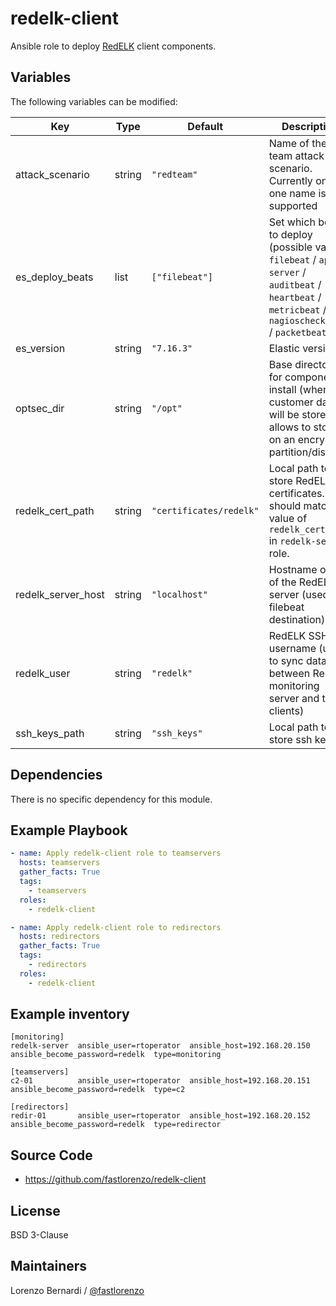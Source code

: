 # redelk-client

Ansible role to deploy [RedELK](https://github.com/outflanknl/RedELK/) client components.

## Variables

The following variables can be modified:

| Key | Type | Default | Description |
|-----|------|---------|-------------|
| attack_scenario | string | `"redteam"` | Name of the red team attack scenario. Currently only one name is supported |
| es_deploy_beats | list | `["filebeat"]` | Set which beats to deploy (possible values: `filebeat` / `apm-server` / `auditbeat` / `heartbeat` / `metricbeat` / `nagioscheckbeat` / `packetbeat`) |
| es_version | string | `"7.16.3"` | Elastic version |
| optsec_dir | string | `"/opt"` | Base directory for components install (where customer data will be stored) - allows to store on an encrypted partition/disk |
| redelk_cert_path | string | `"certificates/redelk"` | Local path to store RedELK certificates. This should match the value of `redelk_cert_path` in `redelk-server` role. |
| redelk_server_host | string | `"localhost"` | Hostname or IP of the RedELK server (used for filebeat destination) |
| redelk_user | string | `"redelk"` | RedELK SSH username (used to sync data between RedELK monitoring server and the clients) |
| ssh_keys_path | string | `"ssh_keys"` | Local path to store ssh keys |

## Dependencies

There is no specific dependency for this module.

## Example Playbook

```yaml
- name: Apply redelk-client role to teamservers
  hosts: teamservers
  gather_facts: True
  tags:
    - teamservers
  roles:
    - redelk-client

- name: Apply redelk-client role to redirectors
  hosts: redirectors
  gather_facts: True
  tags:
    - redirectors
  roles:
    - redelk-client
```

## Example inventory

```
[monitoring]
redelk-server  ansible_user=rtoperator  ansible_host=192.168.20.150  ansible_become_password=redelk  type=monitoring

[teamservers]
c2-01          ansible_user=rtoperator  ansible_host=192.168.20.151  ansible_become_password=redelk  type=c2

[redirectors]
redir-01       ansible_user=rtoperator  ansible_host=192.168.20.152  ansible_become_password=redelk  type=redirector
```

## Source Code

* <https://github.com/fastlorenzo/redelk-client>

## License

BSD 3-Clause

## Maintainers

Lorenzo Bernardi / [@fastlorenzo](https://twitter.com/fastlorenzo)
